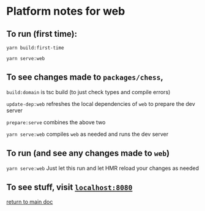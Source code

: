 # Platform notes for web
## To run (first time): 

`yarn build:first-time` 

`yarn serve:web`

## To see changes made to `packages/chess`, 

`build:domain` is tsc build (to just check types and compile errors)

`update-dep:web` refreshes the local dependencies of `web` to prepare the dev server

`prepare:serve` combines the above two

`yarn serve:web` compiles `web` as needed and runs the dev server

## To run (and see any changes made to `web`)

`yarn serve:web` Just let this run and let HMR reload your changes as needed


## To see stuff, visit [`localhost:8080`](http://localhost:8080/)

[return to main doc](../../README.md)